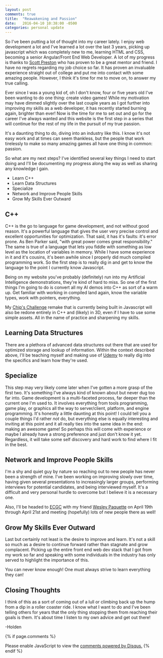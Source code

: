 ```yaml
---
layout: post
comments: true
title:  "Reawakening and Passion"
date:   2016-04-10 10:38:00 -0500
categories: personal update
---
```

So I've been putting a lot of thought into my career lately. I enjoy web development a lot and I've learned a lot 
over the last 3 years, picking up javascript which was completely new to me, learning HTML and CSS, 
becoming a senior Angular/Front End Web Developer. A lot of my progress is thanks to 
[Scott Preston](http://www.scottpreston.com/) who has proven to be a great mentor and friend. I have no regrets regarding
my job choice so far. It has proven an invaluable experience straight out of college and put me into contact with 
some amazing people. However, I think it's time for me to move on, to answer my true calling.

Ever since I was a young kid of, oh I don't know, four or five years old I've been wanting to do one thing: create 
video games! While my motivation may have dimmed slightly over the last couple years as I got further into improving my skills
as a web developer, it has recently started burning again, brighter than ever! Now is the time for me to set out and
go for the career I've always wanted and this website is the first step in a series that will continue for the rest of my life
in the pursuit of my true passion. 

It's a daunting thing to do, diving into an industry like this. I know it's not easy work 
and at times can seem thankless, but the people that work tirelessly to make so many amazing games all have one thing 
in common: passion. 

So what are my next steps? I've identified several key things I need to start doing and I'll be documenting my progress
along the way as well as sharing any knowledge I gain. 

*   Learn C++
*   Learn Data Structures
*   Specialize
*   Network and Improve People Skills
*   Grow My Skills Ever Outward

C++
---
C++ is the go to language for game development, and not without good reason. It's a powerful language that gives the user
very precise control and excellent opportunities for optimization. That said, it has it's faults: it's error prone. As
Ben Parker said, "with great power comes great responsibility." The same is true of a language that lets you fiddle with
something as low level as the location of variables in memory. While I have some experience in it and it's cousins, it's
been awhile since I properly did much compiled programming work. So the first step is to really dig in and get to know
the language to the point I currently know Javascript. 

Being on my website you've probably (definitely) run into my Artificial Intelligence demonstrations, they're kind of 
hard to miss. So one of the first things I'm going to do is convert all my AI demos into C++ as sort of a warm up. Get
familiar with working in compiled land again, know the variable types, work with pointers, everything. 

My [Chip's Challenge](https://en.wikipedia.org/wiki/Chip%27s_Challenge) remake that is currently being built in Javascript
will also be redone entirely in C++ and (likely) in 3D, even if I have to use some simple assets. All in the name of
practice and sharpening my skills. 

Learning Data Structures
------------------------
There are a plethora of advanced data structures out there that are used for optimized storage and lookup of information. 
Within the context described above, I'll be teaching myself and making use of [Udemy](https://www.udemy.com/) to really 
dig into the specifics and learn how they're used.

Specialize
----------
This step may very likely come later when I've gotten a more grasp of the first two. It's something I've always kind of
known about but never dug too far into. Game development is a multi-faceted process, far deeper than the current one I'm
used to. It involves everything from tools programming, game play, or graphics all the way to server/client, platform, 
and engine programming. It's honestly a little daunting at this point! I could tell you a couple things I'd rather 
*not* do, but everything else is equally interesting and inviting at this point and it all really ties into the same
idea in the end: making an awesome game! So perhaps this will come with experience or maybe I already have a strong
preference and just don't know it yet. Regardless, it will take some self discovery and hard work to find where I fit
in the best.

Network and Improve People Skills
---------------------------------
I'm a shy and quiet guy by nature so reaching out to new people has never been a strength of mine. I've been working on 
improving slowly over time, having given several presentations to increasingly larger groups, performing interviews
for potential candidates, and being interviewed myself. It's a difficult and very personal hurdle to overcome but I 
believe it is a necessary one. 

Also, I'll be headed to [ECGC](http://ecgconf.com/) with my friend [Wesley Paquette](http://wesleypaquettedesigns.com/) 
on April 19th through April 21st and meeting (hopefully) lots of new people there as well!

Grow My Skills Ever Outward
---------------------------
Last but certainly not least is the desire to improve and learn. It's not a skill so much as a desire to continue forward
rather than stagnate and grow complacent. Picking up the entire front end web dev stack that I got from my work so far
and speaking with some individuals in the industry has only served to highlight the importance of this. 

You can never know enough! One must always strive to learn everything they can! 

Closing Thoughts
----------------
I think of this as a sort of coming out of a lull or climbing back up the hump from a dip in a roller coaster ride. I 
know what I want to do and I've been telling others for years that the only thing stopping them from reaching their
goals is them. It's about time I listen to my own advice and get out there!



-Holden


{% if page.comments %}
<div id="disqus_thread"></div>
<script>
/**
* RECOMMENDED CONFIGURATION VARIABLES: EDIT AND UNCOMMENT THE SECTION BELOW TO INSERT DYNAMIC VALUES FROM YOUR PLATFORM OR CMS.
* LEARN WHY DEFINING THESE VARIABLES IS IMPORTANT: https://disqus.com/admin/universalcode/#configuration-variables
*/
/*
var disqus_config = function () {
this.page.url = PAGE_URL; // Replace PAGE_URL with your page's canonical URL variable
this.page.identifier = PAGE_IDENTIFIER; // Replace PAGE_IDENTIFIER with your page's unique identifier variable
};
*/
(function() { // DON'T EDIT BELOW THIS LINE
var d = document, s = d.createElement('script');

s.src = '//acrylicorner.disqus.com/embed.js';

s.setAttribute('data-timestamp', +new Date());
(d.head || d.body).appendChild(s);
})();
</script>
<noscript>Please enable JavaScript to view the <a href="https://disqus.com/?ref_noscript" rel="nofollow">comments powered by Disqus.</a></noscript>
{% endif %}